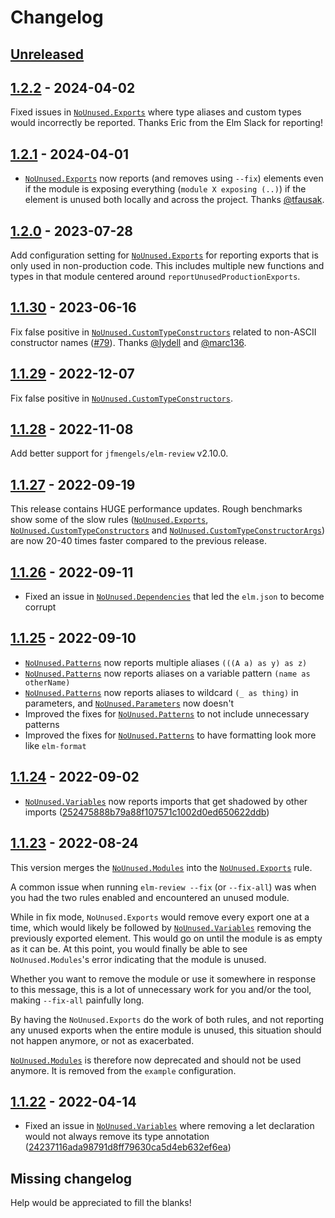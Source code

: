 # Changelog

## [Unreleased]

## [1.2.2] - 2024-04-02

Fixed issues in [`NoUnused.Exports`] where type aliases and custom types would incorrectly be reported. Thanks Eric from the Elm Slack for reporting!

## [1.2.1] - 2024-04-01

- [`NoUnused.Exports`] now reports (and removes using `--fix`) elements even if the module is exposing everything (`module X exposing (..)`) if the element is unused both locally and across the project. Thanks [@tfausak](https://github.com/tfausak).

## [1.2.0] - 2023-07-28

Add configuration setting for [`NoUnused.Exports`] for reporting exports that is only used in non-production code. This includes multiple new functions and types in that module centered around `reportUnusedProductionExports`. 

## [1.1.30] - 2023-06-16

Fix false positive in [`NoUnused.CustomTypeConstructors`] related to non-ASCII constructor names ([#79](https://github.com/jfmengels/elm-review-unused/pull/79)). Thanks [@lydell](https://github.com/lydell) and [@marc136](https://github.com/marc136).

## [1.1.29] - 2022-12-07

Fix false positive in [`NoUnused.CustomTypeConstructors`].

## [1.1.28] - 2022-11-08

Add better support for `jfmengels/elm-review` v2.10.0.

## [1.1.27] - 2022-09-19

This release contains HUGE performance updates. Rough benchmarks show some of the slow rules ([`NoUnused.Exports`], [`NoUnused.CustomTypeConstructors`] and [`NoUnused.CustomTypeConstructorArgs`]) are now 20-40 times faster compared to the previous release.

## [1.1.26] - 2022-09-11

- Fixed an issue in [`NoUnused.Dependencies`] that led the `elm.json` to become corrupt

## [1.1.25] - 2022-09-10

- [`NoUnused.Patterns`] now reports multiple aliases `(((A a) as y) as z)`
- [`NoUnused.Patterns`] now reports aliases on a variable pattern `(name as otherName)`
- [`NoUnused.Patterns`] now reports aliases to wildcard `(_ as thing)` in parameters, and [`NoUnused.Parameters`] now doesn't
- Improved the fixes for [`NoUnused.Patterns`] to not include unnecessary patterns
- Improved the fixes for [`NoUnused.Patterns`] to have formatting look more like `elm-format`

## [1.1.24] - 2022-09-02

- [`NoUnused.Variables`] now reports imports that get shadowed by other imports ([252475888b79a88f107571c1002d0ed650622ddb])

## [1.1.23] - 2022-08-24

This version merges the [`NoUnused.Modules`] into the [`NoUnused.Exports`] rule.

A common issue when running `elm-review --fix` (or `--fix-all`) was when you had the two rules enabled and encountered an unused module.

While in fix mode, `NoUnused.Exports` would remove every export one at a time, which would likely be followed by
[`NoUnused.Variables`] removing the previously exported element. This would go on until the module is as empty as it can
be. At this point, you would finally be able to see `NoUnused.Modules`'s error indicating that the module is unused.

Whether you want to remove the module or use it somewhere in response to this message, this is a lot of unnecessary work
for you and/or the tool, making `--fix-all` painfully long.

By having the `NoUnused.Exports` do the work of both rules, and not reporting any unused exports when the entire module
is unused, this situation should not happen anymore, or not as exacerbated.

[`NoUnused.Modules`] is therefore now deprecated and should not be used anymore. It is removed from the `example`
configuration.


## [1.1.22] - 2022-04-14

- Fixed an issue in [`NoUnused.Variables`] where removing a let declaration would not always remove its type annotation ([24237116ada98791d8ff79630ca5d4eb632ef6ea])


## Missing changelog

Help would be appreciated to fill the blanks!

[Unreleased]: https://github.com/jfmengels/elm-review-unused/compare/v1.2.2...HEAD
[1.2.2]: https://github.com/jfmengels/elm-review-unused/releases/tag/1.2.2
[1.2.1]: https://github.com/jfmengels/elm-review-unused/releases/tag/1.2.1
[1.2.0]: https://github.com/jfmengels/elm-review-unused/releases/tag/1.2.0
[1.1.30]: https://github.com/jfmengels/elm-review-unused/releases/tag/1.1.30
[1.1.29]: https://github.com/jfmengels/elm-review-unused/releases/tag/1.1.29
[1.1.28]: https://github.com/jfmengels/elm-review-unused/releases/tag/1.1.28
[1.1.27]: https://github.com/jfmengels/elm-review-unused/releases/tag/1.1.27
[1.1.26]: https://github.com/jfmengels/elm-review-unused/releases/tag/1.1.26
[1.1.25]: https://github.com/jfmengels/elm-review-unused/releases/tag/1.1.25
[1.1.24]: https://github.com/jfmengels/elm-review-unused/releases/tag/1.1.24
[1.1.23]: https://github.com/jfmengels/elm-review-unused/releases/tag/1.1.23
[1.1.22]: https://github.com/jfmengels/elm-review-unused/releases/tag/1.1.22

[252475888b79a88f107571c1002d0ed650622ddb]: https://github.com/jfmengels/elm-review-unused/commit/252475888b79a88f107571c1002d0ed650622ddb
[24237116ada98791d8ff79630ca5d4eb632ef6ea]: https://github.com/jfmengels/elm-review-unused/commit/24237116ada98791d8ff79630ca5d4eb632ef6ea

[`NoUnused.Modules`]: (https://package.elm-lang.org/packages/jfmengels/elm-review-unused/latest/NoUnused-Modules)
[`NoUnused.Exports`]: (https://package.elm-lang.org/packages/jfmengels/elm-review-unused/latest/NoUnused-Exports)
[`NoUnused.Variables`]: (https://package.elm-lang.org/packages/jfmengels/elm-review-unused/latest/NoUnused-Variables)
[`NoUnused.Patterns`]: (https://package.elm-lang.org/packages/jfmengels/elm-review-unused/latest/NoUnused-Patterns)
[`NoUnused.Parameters`]: (https://package.elm-lang.org/packages/jfmengels/elm-review-unused/latest/NoUnused-Parameters)
[`NoUnused.Dependencies`]: (https://package.elm-lang.org/packages/jfmengels/elm-review-unused/latest/NoUnused-Dependencies)
[`NoUnused.CustomTypeConstructors`]: (https://package.elm-lang.org/packages/jfmengels/elm-review-unused/latest/NoUnused-CustomTypeConstructors)
[`NoUnused.CustomTypeConstructorArgs`]: (https://package.elm-lang.org/packages/jfmengels/elm-review-unused/latest/NoUnused-CustomTypeConstructorArgs)
